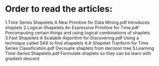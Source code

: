 # Order to read the articles:

  1.Time Series Shapelets A New Primitive for Data Mining.pdf
    Introduces shaplets
  2.Logical-Shapelets An Expressive Primitive for Time.pdf
    Precomputing certain things and using logical combinations of shaplets
  3.Fast Shapelets A Scalable Algorithm for Discovering.pdf
    Using a technique called SAX to find shapelets
  4.A Shapelet Tranform for Time Series Classification.pdf
    Decouple shaplets from decision tree
  5.Learning Time-Series Shapelets.pdf
    Formulate shaplets so they can be learn with gradient descent
  
